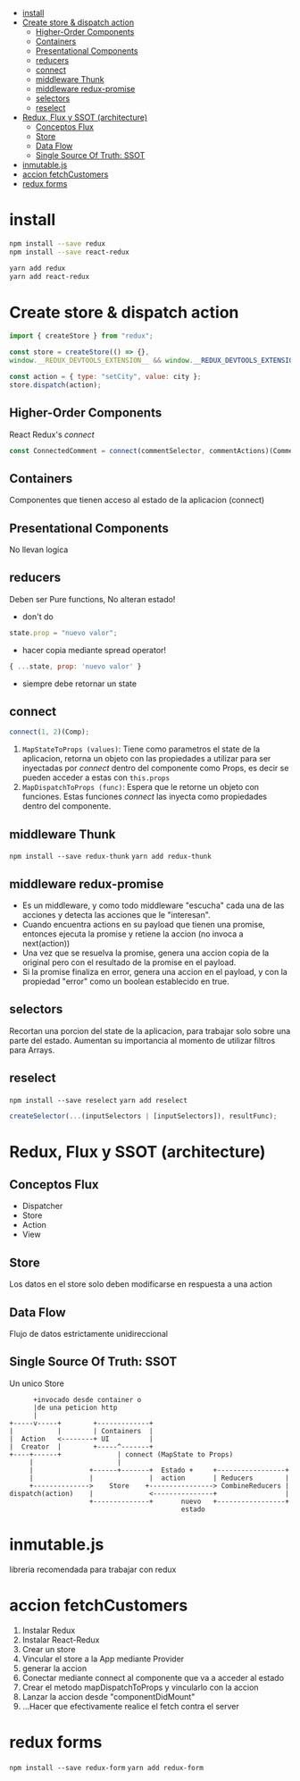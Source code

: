 - [install](#install)
- [Create store \& dispatch action](#create-store--dispatch-action)
  - [Higher-Order Components](#higher-order-components)
  - [Containers](#containers)
  - [Presentational Components](#presentational-components)
  - [reducers](#reducers)
  - [connect](#connect)
  - [middleware Thunk](#middleware-thunk)
  - [middleware redux-promise](#middleware-redux-promise)
  - [selectors](#selectors)
  - [reselect](#reselect)
- [Redux, Flux y SSOT (architecture)](#redux-flux-y-ssot-architecture)
  - [Conceptos Flux](#conceptos-flux)
  - [Store](#store)
  - [Data Flow](#data-flow)
  - [Single Source Of Truth: SSOT](#single-source-of-truth-ssot)
- [inmutable.js](#inmutablejs)
- [accion fetchCustomers](#accion-fetchcustomers)
- [redux forms](#redux-forms)

# install

```bash
npm install --save redux
npm install --save react-redux
```

```bash
yarn add redux
yarn add react-redux
```

# Create store & dispatch action

```js
import { createStore } from "redux";

const store = createStore(() => {},
window.__REDUX_DEVTOOLS_EXTENSION__ && window.__REDUX_DEVTOOLS_EXTENSION__());

const action = { type: "setCity", value: city };
store.dispatch(action);
```

## Higher-Order Components

React Redux's _connect_

```js
const ConnectedComment = connect(commentSelector, commentActions)(CommentList);
```

## Containers

Componentes que tienen acceso al estado de la aplicacion (connect)

## Presentational Components

No llevan logica

## reducers

Deben ser Pure functions, No alteran estado!

- don't do

```js
state.prop = "nuevo valor";
```

- hacer copia mediante spread operator!

```js
{ ...state, prop: 'nuevo valor' }
```

- siempre debe retornar un state

## connect

```js
connect(1, 2)(Comp);
```

1. `MapStateToProps (values)`: Tiene como parametros el state de la aplicacion, retorna un objeto con las propiedades a utilizar para ser inyectadas por _connect_ dentro del componente como Props, es decir se pueden acceder a estas con `this.props`
2. `MapDispatchToProps (func)`: Espera que le retorne un objeto con funciones. Estas funciones _connect_ las inyecta como propiedades dentro del componente.

## middleware Thunk

`npm install --save redux-thunk`
`yarn add redux-thunk`

## middleware redux-promise

- Es un middleware, y como todo middleware "escucha" cada una de las acciones y detecta las acciones que le "interesan".
- Cuando encuentra actions en su payload que tienen una promise, entonces ejecuta la promise y retiene la accion (no invoca a next(action))
- Una vez que se resuelva la promise, genera una accion copia de la original pero con el resultado de la promise en el payload.
- Si la promise finaliza en error, genera una accion en el payload, y con la propiedad "error" como un boolean establecido en true.

## selectors

Recortan una porcion del state de la aplicacion, para trabajar solo sobre una parte del estado.
Aumentan su importancia al momento de utilizar filtros para Arrays.

## reselect

`npm install --save reselect`
`yarn add reselect`

```js
createSelector(...(inputSelectors | [inputSelectors]), resultFunc);
```

# Redux, Flux y SSOT (architecture)

## Conceptos Flux

- Dispatcher
- Store
- Action
- View

## Store

Los datos en el store solo deben modificarse en respuesta a una action

## Data Flow

Flujo de datos estrictamente unidireccional

## Single Source Of Truth: SSOT

Un unico Store

```
      +invocado desde container o
      |de una peticion http
      |
+-----v-----+        +-------------+
|           |        | Containers  |
|  Action   <--------+ UI          |
|  Creator  |        +-----^-------+
+----+------+              | connect (MapState to Props)
     |                     |
     |              +------+-------+  Estado +     +-----------------+
     |              |              |  action       | Reducers        |
     +-------------->    Store    +----------------> CombineReducers |
dispatch(action)    |              <---------------+                 |
                    +--------------+       nuevo   +-----------------+
                                           estado
```

# inmutable.js

libreria recomendada para trabajar con redux

# accion fetchCustomers

1. Instalar Redux
1. Instalar React-Redux
1. Crear un store
1. Vincular el store a la App mediante Provider
1. generar la accion
1. Conectar mediante connect al componente que va a acceder al estado
1. Crear el metodo mapDispatchToProps y vincularlo con la accion
1. Lanzar la accion desde "componentDidMount"
1. ...Hacer que efectivamente realice el fetch contra el server

# redux forms

`npm install --save redux-form` `yarn add redux-form`

